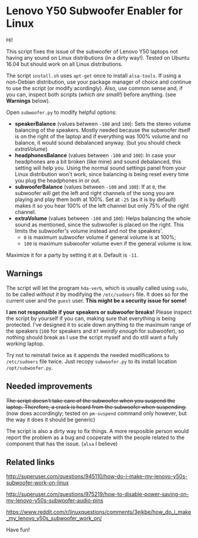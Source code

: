 # Lenovo Y50 Subwoofer Enabler for Linux

Hi!

This script fixes the issue of the subwoofer of Lenovo Y50 laptops not having any sound on Linux distributions (in a dirty way!). Tested on Ubuntu 16.04 but should work on all Linux distributions.

The script `install.sh` uses `apt-get` once to install `alsa-tools`. If using a non-Debian distribution, use your package manager of choice and continue to use the script (or modify acordingly). Also, use common sense and, if you can, inspect both scripts (*which are small!*) before anything. (see **Warnings** below). 

Open `subwoofer.py` to modify helpful options:

* **speakerBalance** (values between `-100` and `100`): Sets the stereo volume balancing of the speakers. Mostly needed because the subwoofer itself is on the right of the laptop and if everything was 100% volume and no balance, it would sound debalanced anyway. (but you should check *extraVolume*)
* **headphonesBalance** (values between `-100` and `100`): In case your headphones are a bit broken (like mine) and sound debalanced, this setting will help you. Using the normal sound settings panel from your Linux distribution won't work, since balancing is being reset every time you plug the headphones in or out.
* **subwooferBalance** (values between `-100` and `100`): If at `0`, the subwoofer will get the left and right channels of the song you are playing and play them both at 100%. Set at `-25` (as it is by default) makes it so you hear 100% of the left channel but only 75% of the right channel.
* **extraVolume** (values between `-100` and `100`): Helps balancing the whole sound as mentioned, since the subwoofer is placed on the right. This limits the subwoofer's volume instead and not the speakers'. 
    * `0` is maximum subwoofer volume if general volume is at 100%;
    * `100` is maximum subwoofer volume even if the general volume is low.

Maximize it for a party by setting it at `0`. Default is `-11`.

## Warnings

The script will let the program `hda-verb`, which is usually called using `sudo`, to be called *without it* by modifying the `/etc/sudoers` file. It does so for the current user and the `guest` user. **This might be a security issue for some!**

**I am not responsible if your speakers or subwoofer breaks!** Please inspect the script by yourself if you can, making sure that everything is being protected. I've designed it to scale down anything to the maximum range of the speakers (`100` for speakers and `87` *weirdly enough* for subwoofer), so nothing should break as I use the script myself and do still want a fully working laptop.

Try not to reinstall twice as it appends the needed modifications to `/etc/sudoers` file twice. Just recopy `subwoofer.py` to its install location `/opt/subwoofer.py`.

## Needed improvements

~~The script doesn't take care of the subwoofer when you suspend the laptop. Therefore, a crack is heard from the subwoofer when suspending.~~ (now does accordingly; tested on `pm-suspend` command only however, but the way it does it should be generic)

The script is also a dirty way to fix things. A more resposible person would report the problem as a bug and cooperate with the people related to the component that has the issue. (`alsa` I believe)

## Related links

http://superuser.com/questions/945110/how-do-i-make-my-lenovo-y50s-subwoofer-work-on-linux

http://superuser.com/questions/975219/how-to-disable-power-saving-on-my-lenovo-y50s-subwoofer-audio-pins

https://www.reddit.com/r/linuxquestions/comments/3ejkbe/how_do_i_make_my_lenovo_y50s_subwoofer_work_on/

Have fun! 
